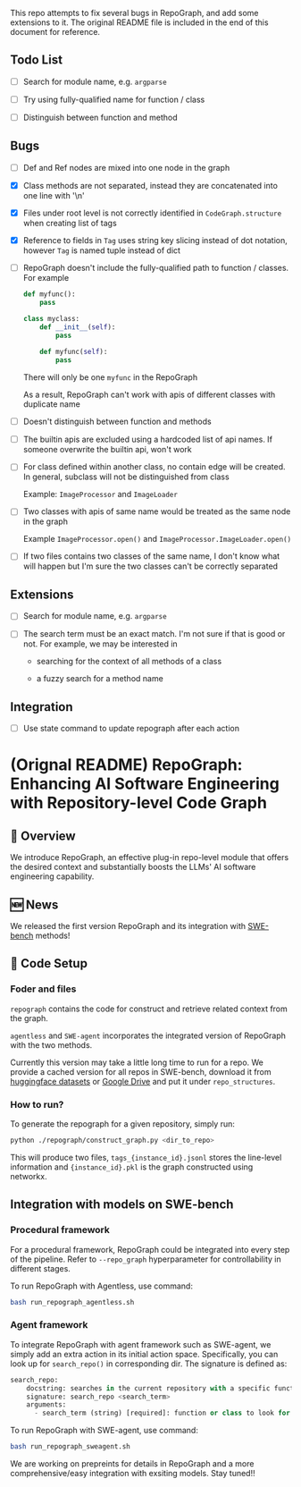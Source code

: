 This repo attempts to fix several bugs in RepoGraph, and add some extensions to it. The original README file is included in the end of this document for reference.

## Todo List

- [ ] Search for module name, e.g. `argparse`

- [ ] Try using fully-qualified name for function / class

- [ ] Distinguish between function and method

## Bugs

- [ ] Def and Ref nodes are mixed into one node in the graph

- [x] Class methods are not separated, instead they are concatenated into one line with '\n'

- [x] Files under root level is not correctly identified in `CodeGraph.structure` when creating list of tags

- [x] Reference to fields in `Tag` uses string key slicing instead of dot notation, however `Tag` is named tuple instead of dict

- [ ] RepoGraph doesn't include the fully-qualified path to function / classes. For example

    ```python
    def myfunc():
        pass 

    class myclass:
        def __init__(self):
            pass 
        
        def myfunc(self):
            pass
    ```

    There will only be one `myfunc` in the RepoGraph

    As a result, RepoGraph can't work with apis of different classes with duplicate name

- [ ] Doesn't distinguish between function and methods

- [ ] The builtin apis are excluded using a hardcoded list of api names. If someone overwrite the builtin api, won't work

- [ ] For class defined within another class, no contain edge will be created. In general, subclass will not be distinguished from class

    Example: `ImageProcessor` and `ImageLoader`

- [ ] Two classes with apis of same name would be treated as the same node in the graph

    Example `ImageProcessor.open()` and `ImageProcessor.ImageLoader.open()`

- [ ] If two files contains two classes of the same name, I don't know what will happen but I'm sure the two classes can't be correctly separated

## Extensions

- [ ] Search for module name, e.g. `argparse`

- [ ] The search term must be an exact match. I'm not sure if that is good or not. For example, we may be interested in 

  - searching for the context of all methods of a class

  - a fuzzy search for a method name

## Integration

- [ ] Use state command to update repograph after each action

# (Orignal README) RepoGraph: Enhancing AI Software Engineering with Repository-level Code Graph

## 📜 Overview

We introduce RepoGraph, an effective plug-in repo-level module that offers the desired context and substantially boosts the LLMs' AI software engineering capability.

## 🆕 News

We released the first version RepoGraph and its integration with [SWE-bench](https://www.swebench.com/) methods!

## 🤖 Code Setup

### Foder and files

`repograph` contains the code for construct and retrieve related context from the graph. 

`agentless` and `SWE-agent` incorporates the integrated version of RepoGraph with the two methods.

Currently this version may take a little long time to run for a repo. We provide a cached version for all repos in SWE-bench, download it from [huggingface datasets](https://huggingface.co/datasets/MrZilinXiao/RepoGraph) or [Google Drive](https://drive.google.com/file/d/1-0d-OgGoOf3i54bWcf8H0egjQyTSZ8dG/view?usp=sharing) and put it under `repo_structures`.

### How to run?

To generate the repograph for a given repository, simply run:

```bash
python ./repograph/construct_graph.py <dir_to_repo>
```

This will produce two files, `tags_{instance_id}.jsonl` stores the line-level information and `{instance_id}.pkl` is the graph constructed using networkx.

## Integration with models on SWE-bench

### Procedural framework

For a procedural framework, RepoGraph could be integrated into every step of the pipeline. Refer to `--repo_graph` hyperparameter for controllability in different stages.

To run RepoGraph with Agentless, use command:

```bash
bash run_repograph_agentless.sh
```

### Agent framework

To integrate RepoGraph with agent framework such as SWE-agent, we simply add an extra action in its initial action space. Specifically, you can look up for `search_repo()` in corresponding dir. The signature is defined as:

```python
search_repo:
    docstring: searches in the current repository with a specific function or class, and returns the def and ref relations for the search term.
    signature: search_repo <search_term>
    arguments:
      - search_term (string) [required]: function or class to look for in the repository.
```

To run RepoGraph with SWE-agent, use command:

```bash
bash run_repograph_sweagent.sh
```

We are working on prepreints for details in RepoGraph and a more comprehensive/easy integration with exsiting models. Stay tuned!!
